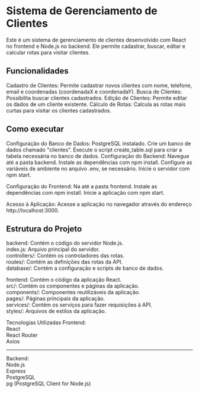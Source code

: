 <h1>Sistema de Gerenciamento de Clientes</h1>
Este é um sistema de gerenciamento de clientes desenvolvido com React no frontend e Node.js no backend. Ele permite cadastrar, buscar, editar e calcular rotas para visitar clientes.

<h2>Funcionalidades</h2>
Cadastro de Clientes: Permite cadastrar novos clientes com nome, telefone, email e coordenadas (coordenadaX e coordenadaY).
Busca de Clientes: Possibilita buscar clientes cadastrados.
Edição de Clientes: Permite editar os dados de um cliente existente.
Cálculo de Rotas: Calcula as rotas mais curtas para visitar os clientes cadastrados.

<h2>Como executar</h2>
Configuração do Banco de Dados:
PostgreSQL instalado.
Crie um banco de dados chamado "clientes".
Execute o script create_table.sql para criar a tabela necessária no banco de dados.
Configuração do Backend:
Navegue até a pasta backend.
Instale as dependências com npm install.
Configure as variáveis de ambiente no arquivo .env, se necessário.
Inicie o servidor com npm start.

Configuração do Frontend:
Na até a pasta frontend.
Instale as dependências com npm install.
Inicie a aplicação com npm start.

Acesso à Aplicação:
Acesse a aplicação no navegador através do endereço http://localhost:3000.

<h2>Estrutura do Projeto</h2>
backend: Contém o código do servidor Node.js.<br/>
index.js: Arquivo principal do servidor.<br/>
controllers/: Contém os controladores das rotas.<br/>
routes/: Contém as definições das rotas da API.<br/>
database/: Contém a configuração e scripts de banco de dados.<br/>

frontend: Contém o código da aplicação React.<br/>
src/: Contém os componentes e páginas da aplicação.<br/>
components/: Componentes reutilizáveis da aplicação.<br/>
pages/: Páginas principais da aplicação.<br/>
services/: Contém os serviços para fazer requisições à API.<br/>
styles/: Arquivos de estilos da aplicação.<br/>

Tecnologias Utilizadas
Frontend:<br/>
React<br/>
React Router<br/>
Axios<br/>
<hr/>
Backend:<br/>
Node.js<br/>
Express<br/>
PostgreSQL<br/>
pg (PostgreSQL Client for Node.js)

